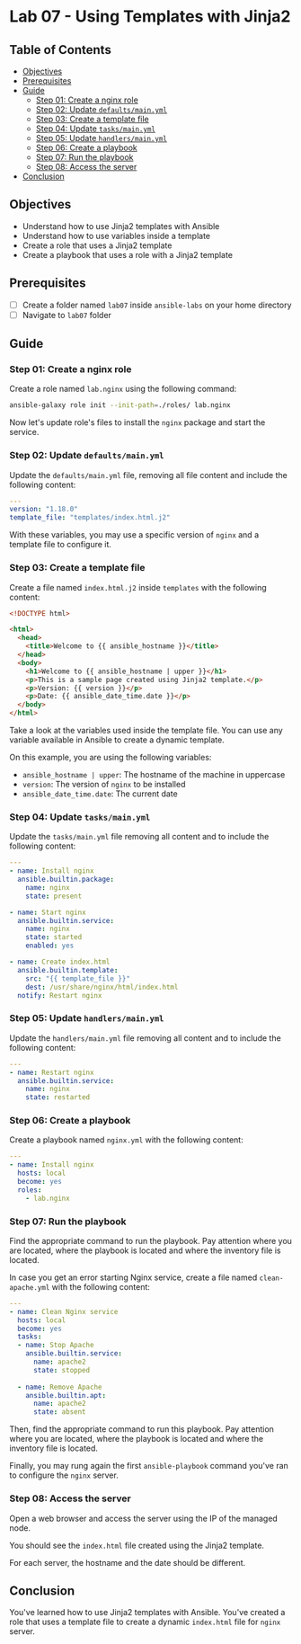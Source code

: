 # Lab 07 - Using Templates with Jinja2

## Table of Contents

- [Objectives](#objectives)
- [Prerequisites](#prerequisites)
- [Guide](#guide)
  - [Step 01: Create a nginx role](#step-01-create-a-nginx-role)
  - [Step 02: Update `defaults/main.yml`](#step-02-update-defaultsmainyml)
  - [Step 03: Create a template file](#step-03-create-a-template-file)
  - [Step 04: Update `tasks/main.yml`](#step-04-update-tasksmainyml)
  - [Step 05: Update `handlers/main.yml`](#step-05-update-handlersmainyml)
  - [Step 06: Create a playbook](#step-06-create-a-playbook)
  - [Step 07: Run the playbook](#step-07-run-the-playbook)
  - [Step 08: Access the server](#step-08-access-the-server)
- [Conclusion](#conclusion)

## Objectives

- Understand how to use Jinja2 templates with Ansible
- Understand how to use variables inside a template
- Create a role that uses a Jinja2 template
- Create a playbook that uses a role with a Jinja2 template

## Prerequisites

- [ ] Create a folder named `lab07` inside `ansible-labs` on your home directory
- [ ] Navigate to `lab07` folder

## Guide

### Step 01: Create a nginx role

Create a role named `lab.nginx` using the following command:

```bash
ansible-galaxy role init --init-path=./roles/ lab.nginx
```

Now let's update role's files to install the `nginx` package and start the service.

### Step 02: Update `defaults/main.yml`

Update the `defaults/main.yml` file, removing all file content and include the following content:

```yaml
---
version: "1.18.0"
template_file: "templates/index.html.j2"
```

With these variables, you may use a specific version of `nginx` and a template file to configure it.

### Step 03: Create a template file

Create a file named `index.html.j2` inside `templates` with the following content:

```html
<!DOCTYPE html>

<html>
  <head>
    <title>Welcome to {{ ansible_hostname }}</title>
  </head>
  <body>
    <h1>Welcome to {{ ansible_hostname | upper }}</h1>
    <p>This is a sample page created using Jinja2 template.</p>
    <p>Version: {{ version }}</p>
    <p>Date: {{ ansible_date_time.date }}</p>
  </body>
</html>
```

Take a look at the variables used inside the template file. You can use any variable available in Ansible to create a dynamic template.

On this example, you are using the following variables:

- `ansible_hostname | upper`: The hostname of the machine in uppercase
- `version`: The version of `nginx` to be installed
- `ansible_date_time.date`: The current date

### Step 04: Update `tasks/main.yml`

Update the `tasks/main.yml` file removing all content and to include the following content:

```yaml
---
- name: Install nginx
  ansible.builtin.package:
    name: nginx
    state: present

- name: Start nginx
  ansible.builtin.service:
    name: nginx
    state: started
    enabled: yes

- name: Create index.html
  ansible.builtin.template:
    src: "{{ template_file }}"
    dest: /usr/share/nginx/html/index.html
  notify: Restart nginx
```

### Step 05: Update `handlers/main.yml`

Update the `handlers/main.yml` file removing all content and to include the following content:

```yaml
---
- name: Restart nginx
  ansible.builtin.service:
    name: nginx
    state: restarted
```

### Step 06: Create a playbook

Create a playbook named `nginx.yml` with the following content:

```yaml
---
- name: Install nginx
  hosts: local
  become: yes
  roles:
    - lab.nginx
```

### Step 07: Run the playbook

Find the appropriate command to run the playbook. Pay attention where you are located, where the playbook is located and where the inventory file is located.

In case you get an error starting Nginx service, create a file named `clean-apache.yml` with the following content:

```yaml
---
- name: Clean Nginx service
  hosts: local
  become: yes
  tasks:
  - name: Stop Apache
    ansible.builtin.service:
      name: apache2
      state: stopped
 
  - name: Remove Apache
    ansible.builtin.apt:
      name: apache2
      state: absent
```

Then, find the appropriate command to run this playbook. Pay attention where you are located, where the playbook is located and where the inventory file is located.

Finally, you may rung again the first `ansible-playbook` command you've ran to configure the `nginx` server.

### Step 08: Access the server

Open a web browser and access the server using the IP of the managed node.

You should see the `index.html` file created using the Jinja2 template.

For each server, the hostname and the date should be different.

## Conclusion

You've learned how to use Jinja2 templates with Ansible. You've created a role that uses a template file to create a dynamic `index.html` file for `nginx` server.
